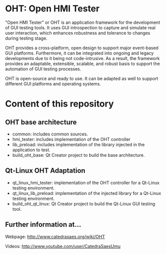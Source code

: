 OHT: Open HMI Tester
====================

"Open HMI Tester" or OHT is an application framework for the development of GUI testing tools. It uses
GUI introspection to capture and simulate real user interaction, which enhances
robustness and tolerance to changes during testing stage. 

OHT provides a cross-platform, open design to support major event-based GUI platforms. Furthermore,
it can be integrated into ongoing and legacy developments due to it being not code-intrusive. 
As a result, the framework provides an adaptable, extensible, scalable,
and robust basis to support the automation of GUI testing processes. 

OHT is open-source and ready to use.
It can be adapted as well to support different GUI platforms and operating systems.



# Content of this repository

## OHT base architecture

* common: includes common sources.
* hmi_tester: includes implementation of the OHT controller
* lib_preload: includes implementation of the library injected in the application to test.
* build_oht_base: Qt Creator project to build the base architecture.



## Qt-Linux OHT Adaptation

* qt_linux_hmi_tester: implementation of the OHT controller for a Qt-Linux testing environment.
* qt_linux_lib_preload: implementation of the injected library for a Qt-Linux testing environment.
* build_oht_qt_linux: Qt Creator project to build the Qt-Linux GUI testing tool.


## Further information at...

Webpage: http://www.catedrasaes.org/wiki/OHT

Videos: http://www.youtube.com/user/CatedraSaesUmu


